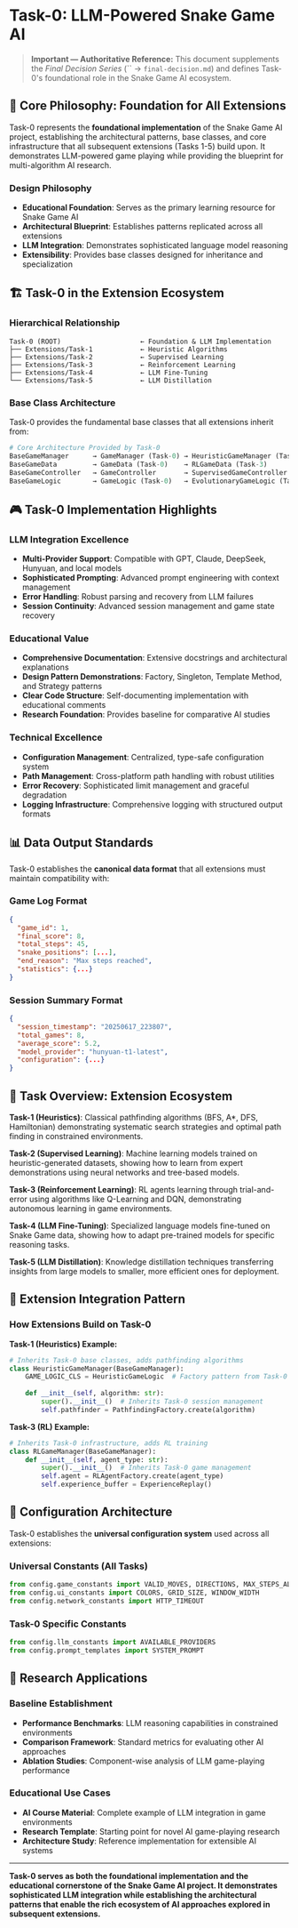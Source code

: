 # Task-0: LLM-Powered Snake Game AI

> **Important — Authoritative Reference:** This document supplements the _Final Decision Series_ (`` → `final-decision.md`) and defines Task-0's foundational role in the Snake Game AI ecosystem.

## 🎯 **Core Philosophy: Foundation for All Extensions**

Task-0 represents the **foundational implementation** of the Snake Game AI project, establishing the architectural patterns, base classes, and core infrastructure that all subsequent extensions (Tasks 1-5) build upon. It demonstrates LLM-powered game playing while providing the blueprint for multi-algorithm AI research.

### **Design Philosophy**
- **Educational Foundation**: Serves as the primary learning resource for Snake Game AI
- **Architectural Blueprint**: Establishes patterns replicated across all extensions
- **LLM Integration**: Demonstrates sophisticated language model reasoning
- **Extensibility**: Provides base classes designed for inheritance and specialization

## 🏗️ **Task-0 in the Extension Ecosystem**

### **Hierarchical Relationship**
```
Task-0 (ROOT)                    ← Foundation & LLM Implementation
├── Extensions/Task-1            ← Heuristic Algorithms
├── Extensions/Task-2            ← Supervised Learning
├── Extensions/Task-3            ← Reinforcement Learning
├── Extensions/Task-4            ← LLM Fine-Tuning
└── Extensions/Task-5            ← LLM Distillation
```

### **Base Class Architecture**
Task-0 provides the fundamental base classes that all extensions inherit from:

```python
# Core Architecture Provided by Task-0
BaseGameManager      → GameManager (Task-0) → HeuristicGameManager (Task-1)
BaseGameData         → GameData (Task-0)    → RLGameData (Task-3)
BaseGameController   → GameController       → SupervisedGameController (Task-2)
BaseGameLogic        → GameLogic (Task-0)   → EvolutionaryGameLogic (Task-4)
```

## 🎮 **Task-0 Implementation Highlights**

### **LLM Integration Excellence**
- **Multi-Provider Support**: Compatible with GPT, Claude, DeepSeek, Hunyuan, and local models
- **Sophisticated Prompting**: Advanced prompt engineering with context management
- **Error Handling**: Robust parsing and recovery from LLM failures
- **Session Continuity**: Advanced session management and game state recovery

### **Educational Value**
- **Comprehensive Documentation**: Extensive docstrings and architectural explanations
- **Design Pattern Demonstrations**: Factory, Singleton, Template Method, and Strategy patterns
- **Clear Code Structure**: Self-documenting implementation with educational comments
- **Research Foundation**: Provides baseline for comparative AI studies

### **Technical Excellence**
- **Configuration Management**: Centralized, type-safe configuration system
- **Path Management**: Cross-platform path handling with robust utilities
- **Error Recovery**: Sophisticated limit management and graceful degradation
- **Logging Infrastructure**: Comprehensive logging with structured output formats

## 📊 **Data Output Standards**

Task-0 establishes the **canonical data format** that all extensions must maintain compatibility with:

### **Game Log Format**
```json
{
  "game_id": 1,
  "final_score": 8,
  "total_steps": 45,
  "snake_positions": [...],
  "end_reason": "Max steps reached",
  "statistics": {...}
}
```

### **Session Summary Format**
```json
{
  "session_timestamp": "20250617_223807",
  "total_games": 8,
  "average_score": 5.2,
  "model_provider": "hunyuan-t1-latest",
  "configuration": {...}
}
```

## 🎯 **Task Overview: Extension Ecosystem**

**Task-1 (Heuristics)**: Classical pathfinding algorithms (BFS, A*, DFS, Hamiltonian) demonstrating systematic search strategies and optimal path finding in constrained environments.

**Task-2 (Supervised Learning)**: Machine learning models trained on heuristic-generated datasets, showing how to learn from expert demonstrations using neural networks and tree-based models.

**Task-3 (Reinforcement Learning)**: RL agents learning through trial-and-error using algorithms like Q-Learning and DQN, demonstrating autonomous learning in game environments.

**Task-4 (LLM Fine-Tuning)**: Specialized language models fine-tuned on Snake Game data, showing how to adapt pre-trained models for specific reasoning tasks.

**Task-5 (LLM Distillation)**: Knowledge distillation techniques transferring insights from large models to smaller, more efficient ones for deployment.

## 🔗 **Extension Integration Pattern**

### **How Extensions Build on Task-0**

**Task-1 (Heuristics) Example:**
```python
# Inherits Task-0 base classes, adds pathfinding algorithms
class HeuristicGameManager(BaseGameManager):
    GAME_LOGIC_CLS = HeuristicGameLogic  # Factory pattern from Task-0
    
    def __init__(self, algorithm: str):
        super().__init__()  # Inherits Task-0 session management
        self.pathfinder = PathfindingFactory.create(algorithm)
```

**Task-3 (RL) Example:**
```python
# Inherits Task-0 infrastructure, adds RL training
class RLGameManager(BaseGameManager):
    def __init__(self, agent_type: str):
        super().__init__()  # Inherits Task-0 game management
        self.agent = RLAgentFactory.create(agent_type)
        self.experience_buffer = ExperienceReplay()
```

## 🎯 **Configuration Architecture**

Task-0 establishes the **universal configuration system** used across all extensions:

### **Universal Constants (All Tasks)**
```python
from config.game_constants import VALID_MOVES, DIRECTIONS, MAX_STEPS_ALLOWED
from config.ui_constants import COLORS, GRID_SIZE, WINDOW_WIDTH
from config.network_constants import HTTP_TIMEOUT
```

### **Task-0 Specific Constants**
```python
from config.llm_constants import AVAILABLE_PROVIDERS
from config.prompt_templates import SYSTEM_PROMPT
```

## 🚀 **Research Applications**

### **Baseline Establishment**
- **Performance Benchmarks**: LLM reasoning capabilities in constrained environments
- **Comparison Framework**: Standard metrics for evaluating other AI approaches
- **Ablation Studies**: Component-wise analysis of LLM game-playing performance

### **Educational Use Cases**
- **AI Course Material**: Complete example of LLM integration in game environments
- **Research Template**: Starting point for novel AI game-playing research
- **Architecture Study**: Reference implementation for extensible AI systems

---

**Task-0 serves as both the foundational implementation and the educational cornerstone of the Snake Game AI project. It demonstrates sophisticated LLM integration while establishing the architectural patterns that enable the rich ecosystem of AI approaches explored in subsequent extensions.**



